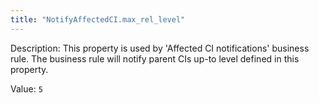 ```yaml
---
title: "NotifyAffectedCI.max_rel_level"
---
```


Description: This property is used by 'Affected CI notifications' business rule. The business rule will notify parent CIs up-to level defined in this property.

Value: `5`